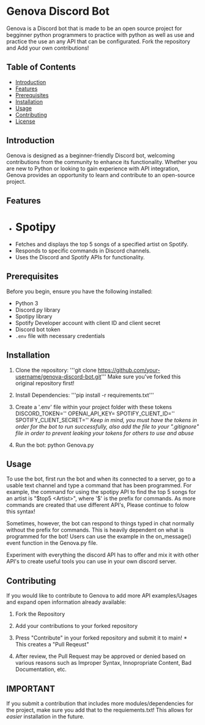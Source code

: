 # Genova Discord Bot

Genova is a Discord bot that is made to be an open source project for begginner python programmers to practice with python as well as use and practice the use an any API that can be configurated. Fork the repository and Add your own contributions!

## Table of Contents

- [Introduction](#introduction)
- [Features](#features)
- [Prerequisites](#prerequisites)
- [Installation](#installation)
- [Usage](#usage)
- [Contributing](#contributing)
- [License](#license)

## Introduction

Genova is designed as a beginner-friendly Discord bot, welcoming contributions from the community to enhance its functionality. Whether you are new to Python or looking to gain experience with API integration, Genova provides an opportunity to learn and contribute to an open-source project.

## Features
- # Spotipy
- Fetches and displays the top 5 songs of a specified artist on Spotify.
- Responds to specific commands in Discord channels.
- Uses the Discord and Spotify APIs for functionality.

## Prerequisites

Before you begin, ensure you have the following installed:

- Python 3
- Discord.py library
- Spotipy library
- Spotify Developer account with client ID and client secret
- Discord bot token
- `.env` file with necessary credentials

## Installation

1. Clone the repository:
   '''git clone https://github.com/your-username/genova-discord-bot.git'''
   Make sure you've forked this original repository first!

2. Install Dependencies:
    '''pip install -r requirements.txt'''

3. Create a '.env' file within your project folder with these tokens
    DISCORD_TOKEN='<Insert Token>'
    OPENAI_API_KEY=<Insert Token>
    SPOTIFY_CLIENT_ID='<Insert Token>'
    SPOTIFY_CLIENT_SECRET='<Insert Token>'
    *Keep in mind, you must have the tokens in order for the bot to run successfully, also add the file to your ".gitignore" file in order to prevent leaking your tokens for others to use and abuse*

4. Run the bot:
    python Genova.py

## Usage

To use the bot, first run the bot and when its connected to a server, go to a usable text channel and type a command that has been programmed. For example, the command for using the spotipy API to find the top 5 songs for an artist is "$top5 <Artist>", where '$' is the prefix for commands. As more commands are created that use different API's, Please continue to folow this syntax!

Sometimes, however, the bot can respond to things typed in chat normally without the prefix for commands. This is heavily dependent on what is programmed for the bot! Users can use the example in the on_message() event function in the Genova.py file.

Experiment with everything the discord API has to offer and mix it with other API's to create useful tools you can use in your own discord server.

## Contributing

If you would like to contribute to Genova to add more API examples/Usages and expand open information already available:

1. Fork the Repository

2. Add your contributions to your forked repository

3. Press "Contribute" in your forked repository and submit it to main! * This creates a "Pull Reqeust"

4. After review, the Pull Request may be approved or denied based on various reasons such as Improper Syntax, Innopropriate Content, Bad Documentation, etc.

## IMPORTANT

If you submit a contribution that includes more modules/dependencies for the project, make sure you add that to the requiements.txt! This allows for *easier* installation in the future.
